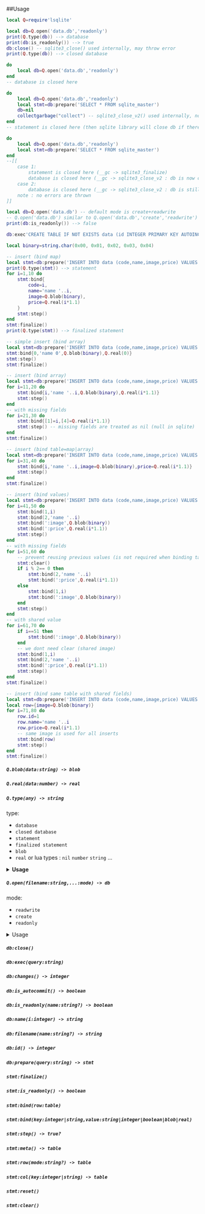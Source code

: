 

##Usage
```lua
local Q=require'lsqlite'
```

```lua
local db=Q.open('data.db','readonly')
print(Q.type(db)) --> database
print(db:is_readonly()) --> true
db:close() -- sqlite3_close() used internally, may throw error 
print(Q.type(db)) --> closed database
```

```lua
do
    local db=Q.open('data.db','readonly')
end
-- database is closed here
```

```lua
do
    local db=Q.open('data.db','readonly')
    local stmt=db:prepare('SELECT * FROM sqlite_master')
    db=nil
    collectgarbage("collect") -- sqlite3_close_v2() used internally, no errors are thrown
end
-- statement is closed here (then sqlite library will close db if there is no more non-finalized stmts)
```


```lua
do
    local db=Q.open('data.db','readonly')
    local stmt=db:prepare('SELECT * FROM sqlite_master')
end
--[[
    case 1:
        statement is closed here (__gc -> sqlite3_finalize)     
        database is closed here (__gc -> sqlite3_close_v2 : db is now closed because there is no more non-finalized stmts )
    case 2:
        database is closed here (__gc -> sqlite3_close_v2 : db is still open but once all stmts get finalized,sqlite library will close db )
    note : no errors are thrown
]]
```


```lua
local db=Q.open('data.db') -- default mode is create+readwrite 
-- Q.open('data.db') similar to Q.open('data.db','create','readwrite')
print(db:is_readonly()) --> false

db:exec'CREATE TABLE IF NOT EXISTS data (id INTEGER PRIMARY KEY AUTOINCREMENT,code INTEGER,name TEXT,image BLOB,price REAL);'
```
```lua
local binary=string.char(0x00, 0x01, 0x02, 0x03, 0x04) 

-- insert (bind map) 
local stmt=db:prepare('INSERT INTO data (code,name,image,price) VALUES (:code,:name,:image,:price);')
print(Q.type(stmt)) --> statement
for i=1,10 do 
    stmt:bind{
        code=i,
        name='name '..i,
        image=Q.blob(binary),
        price=Q.real(i*1.1)
    }
    stmt:step() 
end
stmt:finalize() 
print(Q.type(stmt)) --> finalized statement
```
```lua
-- simple insert (bind array)
local stmt=db:prepare('INSERT INTO data (code,name,image,price) VALUES (?,?,?,?);')
stmt:bind{0,'name 0',Q.blob(binary),Q.real(0)}
stmt:step() 
stmt:finalize() 
```

```lua
-- insert (bind array)
local stmt=db:prepare('INSERT INTO data (code,name,image,price) VALUES (?,?,?,?);')
for i=11,20 do 
    stmt:bind{i,'name '..i,Q.blob(binary),Q.real(i*1.1)}
    stmt:step() 
end
-- with missing fields  
for i=21,30 do 
    stmt:bind{[1]=i,[4]=Q.real(i*1.1)}
    stmt:step() -- missing fields are treated as nil (null in sqlite)
end
stmt:finalize() 
```

```lua
-- insert (bind table=map|array) 
local stmt=db:prepare('INSERT INTO data (code,name,image,price) VALUES (?,?,:image,:price);')
for i=31,40 do 
    stmt:bind{i,'name '..i,image=Q.blob(binary),price=Q.real(i*1.1)}
    stmt:step() 
end
stmt:finalize() 
```

```lua
-- insert (bind values)
local stmt=db:prepare('INSERT INTO data (code,name,image,price) VALUES (?,?,:image,:price);')
for i=41,50 do 
    stmt:bind(1,i)
    stmt:bind(2,'name '..i)
    stmt:bind(':image',Q.blob(binary))
    stmt:bind(':price',Q.real(i*1.1))
    stmt:step() 
end
-- with missing fields  
for i=51,60 do 
    -- prevent reusing previous values (is not required when binding table) 
    stmt:clear() 
    if i % 2== 0 then
        stmt:bind(2,'name '..i)
        stmt:bind(':price',Q.real(i*1.1))
    else
        stmt:bind(1,i)
        stmt:bind(':image',Q.blob(binary))
    end
    stmt:step() 
end
-- with shared value
for i=61,70 do 
    if i==51 then
        stmt:bind(':image',Q.blob(binary))
    end
    -- we dont need clear (shared image)
    stmt:bind(1,i)
    stmt:bind(2,'name '..i)
    stmt:bind(':price',Q.real(i*1.1))
    stmt:step() 
end
stmt:finalize() 
```

```lua
-- insert (bind same table with shared fields)
local stmt=db:prepare('INSERT INTO data (code,name,image,price) VALUES (:code,:name,:image,:price);')
local row={image=Q.blob(binary)}
for i=71,80 do 
    row.id=1
    row.name='name '..i
    row.price=Q.real(i*1.1)
    -- same image is used for all inserts
    stmt:bind(row)
    stmt:step() 
end
stmt:finalize() 
```


##### `Q.blob(data:string) -> blob`
##### `Q.real(data:number) -> real`
##### `Q.type(any) -> string`
type:
- `database`
- `closed database`
- `statement`
- `finalized statement`
- `blob`
- `real`
or lua types : `nil` `number` `string` ...
<details>
<summary><b>Usage</b></summary>
<p>

```lua
local blob=Q.blob(binary)
print(Q.type(blob)) --> blob
local real=Q.blob(9.87)
print(Q.type(real)) --> real
local db=Q.open('file.db') 
print(Q.type(db)) --> database
local stmt=db:prepare('SELECT * FROM sqlite_master')
print(Q.type(stmt)) --> statement
stmt:finalize()
print(Q.type(stmt)) --> finalized statement
db:close()
print(Q.type(db)) --> closed database
```
</p>
</details>

##### `Q.open(filename:string,...:mode) -> db`
mode:
- `readwrite`
- `create`
- `readonly`
<details>
<summary>Usage</summary>
<p>

```lua
local db=Q.open('file.db','readonly') 
local db=Q.open('file.db','readwrite') -- dont create (we expect and existing database) 
local db=Q.open('file.db','readwrite','create') -- create database if not exist
```
</p>
</details>

##### `db:close()`
##### `db:exec(query:string)`
##### `db:changes() -> integer`
##### `db:is_autocommit() -> boolean`
##### `db:is_readonly(name:string?) -> boolean`
##### `db:name(i:integer) -> string`
##### `db:filename(name:string?) -> string`
##### `db:id() -> integer`
##### `db:prepare(query:string) -> stmt`
##### `stmt:finalize()`
##### `stmt:is_readonly() -> boolean`
##### `stmt:bind(row:table)`
##### `stmt:bind(key:integer|string,value:string|integer|boolean|blob|real)`
##### `stmt:step() -> true?`
##### `stmt:meta() -> table`
##### `stmt:row(mode:string?) -> table`
##### `stmt:col(key:integer|string) -> table`
##### `stmt:reset()`
##### `stmt:clear()`